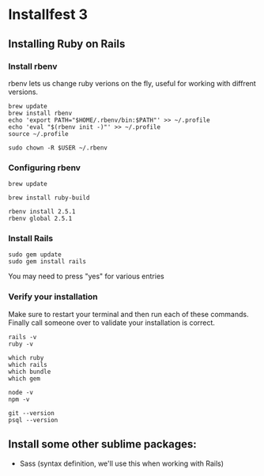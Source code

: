 # Installfest 3

## Installing Ruby on Rails

### Install rbenv
rbenv lets us change ruby verions on the fly, useful for working with diffrent versions.

```
brew update
brew install rbenv
echo 'export PATH="$HOME/.rbenv/bin:$PATH"' >> ~/.profile
echo 'eval "$(rbenv init -)"' >> ~/.profile
source ~/.profile

sudo chown -R $USER ~/.rbenv
```

### Configuring rbenv
```
brew update

brew install ruby-build

rbenv install 2.5.1
rbenv global 2.5.1
```

### Install Rails

```
sudo gem update
sudo gem install rails
```
You may need to press "yes" for various entries

### Verify your installation

Make sure to restart your terminal and then run each of these commands. Finally call someone over to validate your installation is correct.

```
rails -v
ruby -v

which ruby
which rails
which bundle
which gem

node -v
npm -v

git --version
psql --version
```

## Install some other sublime packages:
  * Sass (syntax definition, we'll use this when working with Rails)
